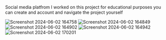 Social media platfrom 
I worked on this project for educational purposes 
you can create and account and navigate the project yourself 

![Screenshot 2024-06-02 164758](https://github.com/mchcyber/Social-Media-Platform/assets/109814567/c821a632-8235-45f3-bdd3-aa0e58d232c9)
![Screenshot 2024-06-02 164849](https://github.com/mchcyber/Social-Media-Platform/assets/109814567/e680ea6b-92fd-4af1-ade4-9c9df4d9d482)
![Screenshot 2024-06-02 164902](https://github.com/mchcyber/Social-Media-Platform/assets/109814567/51169c4d-8cfd-4ac5-8dc4-81fd2cb13b60)
![Screenshot 2024-06-02 164942](https://github.com/mchcyber/Social-Media-Platform/assets/109814567/10a7f9df-2789-42c8-b054-44864fab19da)
![Screenshot 2024-06-02 170201](https://github.com/mchcyber/Social-Media-Platform/assets/109814567/7dee9d0a-7ae3-40f8-9e54-f09d30d6ca96)
